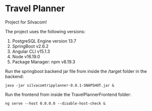 # Travel Planner
Project for Silvacom!

The project uses the following versions: 

1. PostgreSQL Engine version 13.7
2. SpringBoot v2.6.2
3. Angular CLI v15.1.3
4. Node v16.19.0
5. Package Manager: npm v8.19.3

Run the springboot backend jar file from inside the /target folder in the backend:
```
java -jar silvacomtripplanner-0.0.1-SNAPSHOT.jar &
```

Run the frontend from inside the TravelPlannerFrontend folder:
```
ng serve --host 0.0.0.0 --disable-host-check &
```

